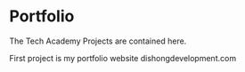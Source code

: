 # Portfolio

The Tech Academy Projects are contained here.

First project is my portfolio website dishongdevelopment.com

